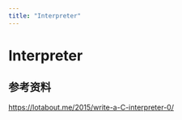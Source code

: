 ```yaml
---
title: "Interpreter"
---
```


# Interpreter

## 参考资料
https://lotabout.me/2015/write-a-C-interpreter-0/
